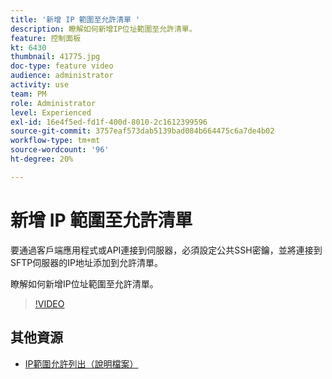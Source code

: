 ```yaml
---
title: '新增 IP 範圍至允許清單 '
description: 瞭解如何新增IP位址範圍至允許清單。
feature: 控制面板
kt: 6430
thumbnail: 41775.jpg
doc-type: feature video
audience: administrator
activity: use
team: PM
role: Administrator
level: Experienced
exl-id: 16e4f5ed-fd1f-400d-8010-2c1612399596
source-git-commit: 3757eaf573dab5139bad084b664475c6a7de4b02
workflow-type: tm+mt
source-wordcount: '96'
ht-degree: 20%

---
```


# 新增 IP 範圍至允許清單

要通過客戶端應用程式或API連接到伺服器，必須設定公共SSH密鑰，並將連接到SFTP伺服器的IP地址添加到允許清單。

瞭解如何新增IP位址範圍至允許清單。

>[!VIDEO](https://video.tv.adobe.com/v/41775?quality=12)

## 其他資源

* [IP範圍允許列出（說明檔案）](https://experienceleague.adobe.com/docs/control-panel/using/sftp-management/ip-range-allow-listing.html)
